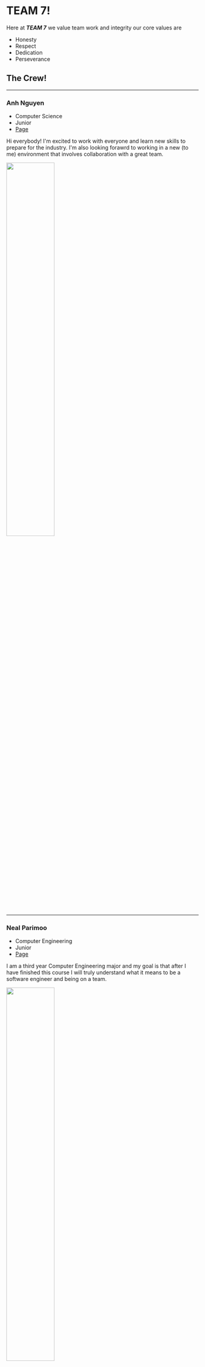 # TEAM 7!

Here at **_TEAM 7_** we value team work and integrity
our core values are 

- Honesty
- Respect
- Dedication
- Perseverance 

## The Crew!

<hr>

### **Anh Nguyen**

- Computer Science
- Junior
- [Page]( [https://nparimoo13.github.io/About-Me/](https://sideblade.github.io/CSE110/))

Hi everybody! I'm excited to work with everyone and learn new skills to prepare for the industry. I'm also looking forawrd to working in a new (to me) environment that involves collaboration with a great team.

<img src="./images/Anh.jpg"  width="50%" height="50%">
<hr>

### **Neal Parimoo**

- Computer Engineering
- Junior
- [Page]( https://nparimoo13.github.io/About-Me/)

I am a third year Computer Engineering major and my goal is that after I have finished this course I will truly understand what it means to be a software engineer and being on a team.

<img src="./images/NealImage.jpg"  width="50%" height="50%">
<hr>

### **Lucas Xu**

- Computer Science

- Junior

- [Page](https://lucas22368.github.io/Projects/)

I'm a normal computer science student. My goals are to make money and get muscles this quarter. In this picture I am not smiling because I just took the midterm

![image](images/lucaspage.jpg)
<hr>

### **Rita Abraham**

- Major: Bioinformatics (Computer Science minor)
- Year: Senior
- Link to my GitHub Page: [Page](https://rabraham-7482.github.io)

Hi! Excited to see how this quarter is going to go and what application we end up making. My goals for the quarter is to learn as much as I can and hopefully apply all these skills in the future.

<img src="./images/ritaimage.jpg"  width="50%" height="50%">
<hr>

### **Jenny Nguyen**

- Major: Computer Science
- Year: Junior
- [Page](https://jen013.github.io/User-Page/)

I'm a third year student studying computer science. Since I'm currently undecided on what I'd like to specialize in for my major, I'd like to explore/learn more about different CS fields this quarter.

<img src="images/jennypage.jpg" width="50%">

<hr>

### **Hongkun Guan**

- Major: Computer Science
- Year: Senior
- [Page](https://hongkun882.github.io/User-Page/)

Hi, everyone! I'm a forth year CS student. My goal of this quarter is learning more CS concepts and deepen my CS knowledge.  

<img src="images/Hongkun-Page-img.jpeg" width="30%" height="30%">

<hr>

### **Yaosen Zhang**

- Major: Applied Math & Computer Engineering (Double)
- Year: Senior
- [My page](https://neb345.github.io/GitHub-Pages/)

Hi, I feel so great to have this workspace together with my teammeats and exited to start building our project! I'm passioned in robotics and machine learning but also hope to find other things interesting and useful during this quarter.

<img src="images/yaosenimage.jpg" width="30%">

<hr>

### **Beomsu Kim**
 - Major: Computer Engineering
 - Year: Senior
 - [Page](https://bkim9.github.io/Bio/)

I am a senior computer engineering major. I just came back from serving military in my country. I hope to have a great time working with my team. I like my short haircut in my picture.

<img src="images/beomsupage.jpg" width="30%">

<hr>

### **Jacob Yenney**

 - Major: Computer Science
 - Year: 3rd
 - [Page](https://jarnke.github.io/CSE110Lab0/)

Hey!  I'm excited to work with everyone this quarter, and hope to learn valuable time/project management skills as we work together to create our app!

<img src="images/jakeimage.jpg" width="30%">
 
